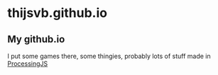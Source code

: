 # thijsvb.github.io
My github.io
---
I put some games there, some thingies, probably lots of stuff made in [ProcessingJS](http://processingjs.org)
